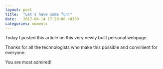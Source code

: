 ```yaml
---
layout: post
title:  "Let's have some fun!"
date:   2017-04-14 17:20:00 +0200
categories: moments
---
```

Today I posted this article on this very newly built personal webpage.

Thanks for all the technologists who make this possible and convinient for everyone.

You are most admired!
